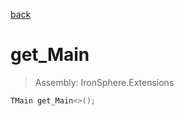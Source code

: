 ﻿

[back](/IronSphere.Extensions/IJoinSet-TMain,TSub-)

# get_Main

> Assembly: IronSphere.Extensions

```csharp
TMain get_Main<>();
```



 